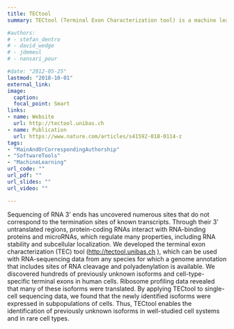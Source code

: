```yaml
---
title: TECtool
summary: TECtool (Terminal Exon Characterization tool) is a machine learning-based annotation software (implemented in Python) that makes use of RNA sequencing (RNA-seq) data to identify novel terminal exons, infer novel transcript isoforms and annotate potential coding sequences.

#authors:
# - stefan_dentro
# - david_wedge
# - jdemeul
# - nansari_pour

#date: "2012-05-25"
lastmod: "2018-10-01"
external_link: 
image:
  caption: 
  focal_point: Smart
links:
- name: Website
  url: http://tectool.unibas.ch
- name: Publication
  url: https://www.nature.com/articles/s41592-018-0114-z
tags:
- "MainAndOrCorrespondingAuthorship"
- "SoftwareTools"
- "MachineLearning"
url_code: ""
url_pdf: ""
url_slides: ""
url_video: ""

---
```


Sequencing of RNA 3' ends has uncovered numerous sites that do not correspond to the termination sites of known transcripts. Through their 3' untranslated regions, protein-coding RNAs interact with RNA-binding proteins and microRNAs, which regulate many properties, including RNA stability and subcellular localization. We developed the terminal exon characterization (TEC) tool (http://tectool.unibas.ch ), which can be used with RNA-sequencing data from any species for which a genome annotation that includes sites of RNA cleavage and polyadenylation is available. We discovered hundreds of previously unknown isoforms and cell-type-specific terminal exons in human cells. Ribosome profiling data revealed that many of these isoforms were translated. By applying TECtool to single-cell sequencing data, we found that the newly identified isoforms were expressed in subpopulations of cells. Thus, TECtool enables the identification of previously unknown isoforms in well-studied cell systems and in rare cell types.

